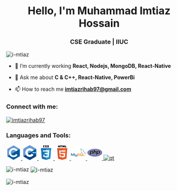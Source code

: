 <h1 align="center">Hello, I'm Muhammad Imtiaz Hossain</h1>
<h3 align="center">CSE Graduate | IIUC</h3>

<p align="left"> <img src="https://komarev.com/ghpvc/?username=i-mtiaz&label=Profile%20views&color=0e75b6&style=flat" alt="i-mtiaz" /> </p>

- 🌱 I’m currently working **React, Nodejs, MongoDB, React-Native**

- 💬 Ask me about **C & C++, React-Native, PowerBi**

- 📫 How to reach me **imtiazrihab97@gmail.com**

<h3 align="left">Connect with me:</h3>
<p align="left">
<a href="https://codeforces.com/profile/imtiazrihab97" target="blank"><img align="center" src="https://raw.githubusercontent.com/rahuldkjain/github-profile-readme-generator/master/src/images/icons/Social/codeforces.svg" alt="imtiazrihab97" height="30" width="40" /></a>
</p>

<h3 align="left">Languages and Tools:</h3>
<p align="left"> <a href="https://www.cprogramming.com/" target="_blank" rel="noreferrer"> <img src="https://raw.githubusercontent.com/devicons/devicon/master/icons/c/c-original.svg" alt="c" width="40" height="40"/> </a> <a href="https://www.w3schools.com/cpp/" target="_blank" rel="noreferrer"> <img src="https://raw.githubusercontent.com/devicons/devicon/master/icons/cplusplus/cplusplus-original.svg" alt="cplusplus" width="40" height="40"/> </a> <a href="https://www.w3schools.com/css/" target="_blank" rel="noreferrer"> <img src="https://raw.githubusercontent.com/devicons/devicon/master/icons/css3/css3-original-wordmark.svg" alt="css3" width="40" height="40"/> </a> <a href="https://www.w3.org/html/" target="_blank" rel="noreferrer"> <img src="https://raw.githubusercontent.com/devicons/devicon/master/icons/html5/html5-original-wordmark.svg" alt="html5" width="40" height="40"/> </a> <a href="https://www.mysql.com/" target="_blank" rel="noreferrer"> <img src="https://raw.githubusercontent.com/devicons/devicon/master/icons/mysql/mysql-original-wordmark.svg" alt="mysql" width="40" height="40"/> </a> <a href="https://www.php.net" target="_blank" rel="noreferrer"> <img src="https://raw.githubusercontent.com/devicons/devicon/master/icons/php/php-original.svg" alt="php" width="40" height="40"/> </a> <a href="https://www.qt.io/" target="_blank" rel="noreferrer"> <img src="https://upload.wikimedia.org/wikipedia/commons/0/0b/Qt_logo_2016.svg" alt="qt" width="40" height="40"/> </a> </p>

<p><img align="left" src="https://github-readme-stats.vercel.app/api/top-langs?username=i-mtiaz&show_icons=true&locale=en&layout=compact" alt="i-mtiaz" /></p>

<p>&nbsp;<img align="center" src="https://github-readme-stats.vercel.app/api?username=i-mtiaz&show_icons=true&locale=en" alt="i-mtiaz" /></p>

<p><img align="center" src="https://github-readme-streak-stats.herokuapp.com/?user=i-mtiaz&" alt="i-mtiaz" /></p>
